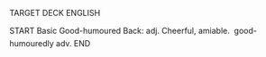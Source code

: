 TARGET DECK
ENGLISH

START
Basic
Good-humoured
Back: adj. Cheerful, amiable.  good-humouredly adv.
END
